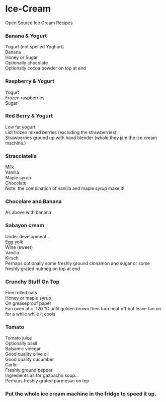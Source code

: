 # Ice-Cream
Open Source Ice Cream Recipes

### Banana & Yogurt
Yogurt (not spelled Yoghurt)\
Banana\
Honey or Sugar\
Optionally chocolate\
Optionally cocoa powder on top at end

### Raspberry & Yogurt
Yogurt\
Frozen raspberries\
Sugar

### Red Berry & Yogurt
Low fat yogurt\
Lidl frozen mixed berries (excluding the strawberries)\
Strawberries ground up with hand blender (whole they jam the ice cream machine.)

### Stracciatella
Milk\
Vanilla\
Maple syrup\
Chocolate\
Note: the combination of vanilla and maple syrup make it!

### Chocolare and Banana
As above with banana

### Sabayon cream
Under development...\
Egg yolk\
Wine (sweet)\
Vanilla\
Kirsch\
Perhaps optionally some freshly ground cinnamon and sugar or some freshly grated nutmeg on top at end

### Crunchy Stuff On Top
Fine rolled oats\
Honey or maple syrup\
On greaseproof paper\
Fan oven at c. 120 °C until golden brown then turn heat off but leave fan on for a while while it cools

### Tomato
Tomato juice\
Optionally basil\
Balsamic vinegar\
Good quality olive oil\
Good quality cucumber\
Garlic\
Freshly ground pepper\
Ingredients as for gazpacho soup...\
Perhaps freshly grated parmesan on top

### Put the whole  ice cream machine in the fridge to speed it up.


